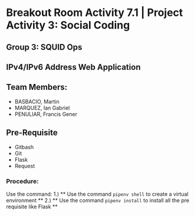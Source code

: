 # Breakout Room Activity 7.1 | Project Activity 3: Social Coding

## Group 3: SQUID Ops
## IPv4/IPv6 Address Web Application

## Team Members:
- BASBACIO, Martin
- MARQUEZ, Ian Gabriel
- PENULIAR, Francis Gener

## Pre-Requisite
- Gitbash
- Git
- Flask
- Request

### **Procedure:**
Use the command:
1.) ** Use the command `pipenv shell` to create a virtual environment **
2.) ** Use the command `pipenv install` to install all the pre requisite like Flask **
